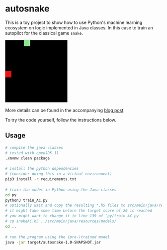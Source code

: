 # autosnake

This is a toy project to show how to use Python's machine learning ecosystem
on logic implemented in Java classes. In this case to train an autopilot for
the classical game `snake`.

![Trained Snake](img/3000.gif)

More details can be found in the accompanying [blog post](https://blog.codecentric.de/en/2021/11/java-classes-python/).

To try the code yourself, follow the instructions below.

## Usage

```bash
# compile the java classes
# tested with openJDK 11
./mvnw clean package

# install the python dependencies
# (consider doing this in a virtual environment)
pip3 install -r requirements.txt

# train the model in Python using the Java classes
cd py
python3 train_AC.py
# optionally wait and copy the resulting *.h5 files to src/main/java/resources/models
# it might take some time before the target score of 20 is reached
# you might want to change it in line 139 of `py/train_AC.py`
# cp snakeAC.h5 ../src/main/java/resources/models/
cd ..

# run the program using the (pre-)trained model
java -jar target/autosnake-1.0-SNAPSHOT.jar
```
